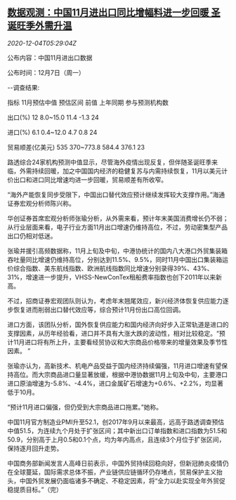 <!--1607061309000-->
[数据观测：中国11月进出口同比增幅料进一步回暖 圣诞旺季外需升温](https://cn.reuters.com/article/poll-china-nov-trade-balance-1204-idCNKBS28E0JI)
------

<div><i>2020-12-04T05:29:04Z</i></div><p>公布内容：中国11月进出口数据</p><p>公布时间：12月7日（周一）</p><p>--调查结果:</p><p>指标 11月预估中值 预估区间 前值 上年同期 参与预测机构数</p><p>出口(%) 12 8.0~15.0 11.4 -1.3 24</p><p>进口(%) 6.1 0.4~12.0 4.7 0.8 24</p><p>贸易顺差(亿美元) 535 370~773.8 584.4 376.1 23</p><p>路透综合24家机构预测中值显示，尽管海外疫情出现反复，但伴随圣诞旺季来临，外需持续回暖，加之中国国内经济的稳健复苏与内需持续恢复，11月以美元计价出口和进口同比增速均进一步回暖，贸易顺差有所收窄。</p><p>“海外产能恢复同步受限下，中国出口替代效应预计继续发挥较大支撑作用。”海通证券宏观分析师陈兴称。</p><p>华创证券首席宏观分析师张瑜分析，从外需来看，预计年末美国消费增长仍不弱；从行业层面来看，电子行业方面11月出口增速仍维持高位，不过，劳动密集型产品出口仍相对低迷。</p><p>张瑜并援引高频数据称，11月上旬及中旬，中港协统计的国内八大港口外贸集装箱吞吐量同比增速仍维持高位，分别达到11.5%、9.5%，同时11月中国出口集装箱运价综合指数、美东航线指数、欧洲航线指数同比增速分别录得39%、43%、31%，增速进一步提升，VHSS-NewConTex租船费率指数也创下2011年以来新高。</p><p>不过，招商证券宏观团队则认为，考虑年末翘尾效应，新兴经济体恢复供应能力逐步恢复进而削弱出口替代效应等，综合预计11月份出口高位回调。</p><p>进口方面，该团队分析，国外恢复供应能力和国内经济向好步入正常轨道是进口的支撑因素，从历年经验看，进口并不具有大涨大跌的波动性，相对比较稳定。“预计11月进口将有所上升，主要看经贸协议和大宗商品价格带来的增量效果及季节性因素。 ”</p><p>张瑜亦认为，高新技术、机电产品受益于国内经济持续偏强，11月进口增速有望保持高位。而大宗商品进口量显著放缓，根据中港协数据11月上旬及中旬，主要港口进口原油增速为-5.8%、-4.4%，进口金属矿石增速为+0.6%、+2.2%，均显著低于10月。</p><p>“预计11月进口偏强，但仍受到大宗商品进口拖累。”她称。</p><p>中国11月官方制造业PMI升至52.1，创2017年9月以来最高，远高于路透调查预估中值51.5，为连续九个月处于扩张区间；其中新出口订单指数和进口指数为51.5和50.9，分别高于上月0.5和0.1个点，均为年内高点，且连续3个月位于扩张区间，保持逐月回升走势。</p><p>中国商务部新闻发言人高峰日前表示，中国外贸持续回稳向好，但新冠肺炎疫情仍在全球蔓延，国际需求总体不振，产业链供应链循环仍存堵点，贸易保护主义抬头，中国外贸发展仍面临诸多不确定、不稳定因素，将“全力以赴实现全年外贸促稳提质目标。”（完）</p>

